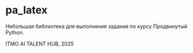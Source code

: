 # pa_latex

Небольшая библиотека для выполнения задания по курсу Продвинутый Python. 

ITMO AI TALENT HUB, 2025